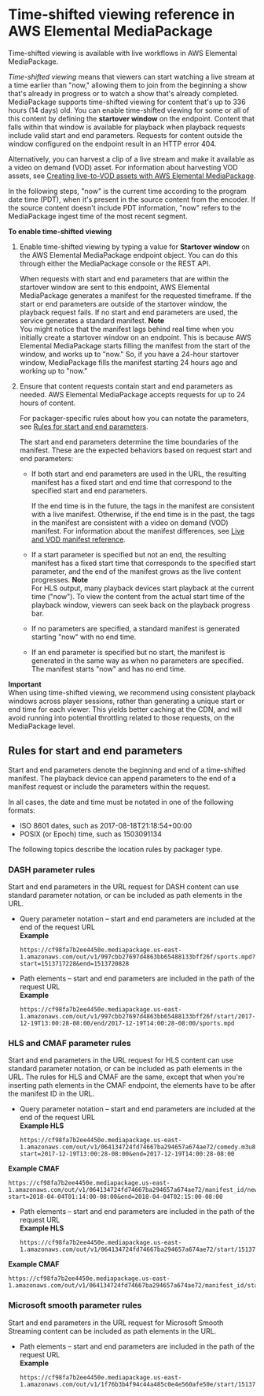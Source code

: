 # Time\-shifted viewing reference in AWS Elemental MediaPackage<a name="time-shifted"></a>

Time\-shifted viewing is available with live workflows in AWS Elemental MediaPackage\.

*Time\-shifted viewing* means that viewers can start watching a live stream at a time earlier than "now," allowing them to join from the beginning a show that's already in progress or to watch a show that's already completed\. MediaPackage supports time\-shifted viewing for content that's up to 336 hours \(14 days\) old\. You can enable time\-shifted viewing for some or all of this content by defining the **startover window** on the endpoint\. Content that falls within that window is available for playback when playback requests include valid start and end parameters\. Requests for content outside the window configured on the endpoint result in an HTTP error 404\. 

Alternatively, you can harvest a clip of a live stream and make it available as a video on demand \(VOD\) asset\. For information about harvesting VOD assets, see [Creating live\-to\-VOD assets with AWS Elemental MediaPackage](ltov.md)\.

In the following steps, "now" is the current time according to the program date time \(PDT\), when it's present in the source content from the encoder\. If the source content doesn't include PDT information, "now" refers to the MediaPackage ingest time of the most recent segment\.

**To enable time\-shifted viewing**

1. Enable time\-shifted viewing by typing a value for **Startover window** on the AWS Elemental MediaPackage endpoint object\. You can do this through either the MediaPackage console or the REST API\. 

   When requests with start and end parameters that are within the startover window are sent to this endpoint, AWS Elemental MediaPackage generates a manifest for the requested timeframe\. If the start or end parameters are outside of the startover window, the playback request fails\. If no start and end parameters are used, the service generates a standard manifest\.
**Note**  
You might notice that the manifest lags behind real time when you initially create a startover window on an endpoint\. This is because AWS Elemental MediaPackage starts filling the manifest from the start of the window, and works up to "now\." So, if you have a 24\-hour startover window, MediaPackage fills the manifest starting 24 hours ago and working up to "now\."

1. Ensure that content requests contain start and end parameters as needed\. AWS Elemental MediaPackage accepts requests for up to 24 hours of content\.

   For packager\-specific rules about how you can notate the parameters, see [Rules for start and end parameters](#start-and-end-parameters-rules)\.

   The start and end parameters determine the time boundaries of the manifest\. These are the expected behaviors based on request start and end parameters:
   + If both start and end parameters are used in the URL, the resulting manifest has a fixed start and end time that correspond to the specified start and end parameters\.

     If the end time is in the future, the tags in the manifest are consistent with a live manifest\. Otherwise, if the end time is in the past, the tags in the manifest are consistent with a video on demand \(VOD\) manifest\. For information about the manifest differences, see [Live and VOD manifest reference](what-is-manifest.md)\.
   + If a start parameter is specified but not an end, the resulting manifest has a fixed start time that corresponds to the specified start parameter, and the end of the manifest grows as the live content progresses\.
**Note**  
For HLS output, many playback devices start playback at the current time \("now"\)\. To view the content from the actual start time of the playback window, viewers can seek back on the playback progress bar\.
   + If no parameters are specified, a standard manifest is generated starting "now" with no end time\.
   + If an end parameter is specified but no start, the manifest is generated in the same way as when no parameters are specified\. The manifest starts "now" and has no end time\.

**Important**  
 When using time\-shifted viewing, we recommend using consistent playback windows across player sessions, rather than generating a unique start or end time for each viewer\. This yields better caching at the CDN, and will avoid running into potential throttling related to those requests, on the MediaPackage level\. 

## Rules for start and end parameters<a name="start-and-end-parameters-rules"></a>

Start and end parameters denote the beginning and end of a time\-shifted manifest\. The playback device can append parameters to the end of a manifest request or include the parameters within the request\. 

In all cases, the date and time must be notated in one of the following formats:
+ ISO 8601 dates, such as 2017\-08\-18T21:18:54\+00:00
+ POSIX \(or Epoch\) time, such as 1503091134

The following topics describe the location rules by packager type\.

### DASH parameter rules<a name="parameter-rules-dash"></a>

Start and end parameters in the URL request for DASH content can use standard parameter notation, or can be included as path elements in the URL\. 
+ Query parameter notation – start and end parameters are included at the end of the request URL  
**Example**  

  ```
  https://cf98fa7b2ee4450e.mediapackage.us-east-1.amazonaws.com/out/v1/997cbb27697d4863bb65488133bff26f/sports.mpd?start=1513717228&end=1513720828
  ```
+ Path elements – start and end parameters are included in the path of the request URL  
**Example**  

  ```
  https://cf98fa7b2ee4450e.mediapackage.us-east-1.amazonaws.com/out/v1/997cbb27697d4863bb65488133bff26f/start/2017-12-19T13:00:28-08:00/end/2017-12-19T14:00:28-08:00/sports.mpd
  ```

### HLS and CMAF parameter rules<a name="allowed-parameter-location-hls"></a>

Start and end parameters in the URL request for HLS content can use standard parameter notation, or can be included as path elements in the URL\. The rules for HLS and CMAF are the same, except that when you're inserting path elements in the CMAF endpoint, the elements have to be after the manifest ID in the URL\.
+ Query parameter notation – start and end parameters are included at the end of the request URL  
**Example HLS**  

  ```
  https://cf98fa7b2ee4450e.mediapackage.us-east-1.amazonaws.com/out/v1/064134724fd74667ba294657a674ae72/comedy.m3u8?start=2017-12-19T13:00:28-08:00&end=2017-12-19T14:00:28-08:00
  ```  
**Example CMAF**  

  ```
  https://cf98fa7b2ee4450e.mediapackage.us-east-1.amazonaws.com/out/v1/064134724fd74667ba294657a674ae72/manifest_id/news.m3u8?start=2018-04-04T01:14:00-08:00&end=2018-04-04T02:15:00-08:00
  ```
+ Path elements – start and end parameters are included in the path of the request URL  
**Example HLS**  

  ```
  https://cf98fa7b2ee4450e.mediapackage.us-east-1.amazonaws.com/out/v1/064134724fd74667ba294657a674ae72/start/1513717228/end/1513720828/comedy.m3u8
  ```  
**Example CMAF**  

  ```
  https://cf98fa7b2ee4450e.mediapackage.us-east-1.amazonaws.com/out/v1/064134724fd74667ba294657a674ae72/manifest_id/start/1522807213/end/1522800013/news.m3u8
  ```

### Microsoft smooth parameter rules<a name="allowed-parameter-location-mss"></a>

Start and end parameters in the URL request for Microsoft Smooth Streaming content can be included as path elements in the URL\. 
+ Path elements – start and end parameters are included in the path of the request URL  
**Example**  

  ```
  https://cf98fa7b2ee4450e.mediapackage.us-east-1.amazonaws.com/out/v1/1f76b3b4f94c44a485c0e4e560afe50e/start/1513717228/end/1513720828/drama.ism/Manifest
  ```